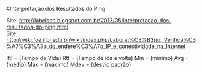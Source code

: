 #Interpretação dos Resultados do Ping

Site: http://labcisco.blogspot.com.br/2013/05/interpretacao-dos-resultados-do-ping.html<br>
Site: http://wiki.foz.ifpr.edu.br/wiki/index.php/Laborat%C3%B3rio:_Verifica%C3%A7%C3%A3o_do_endere%C3%A7o_IP_e_conectividade_na_Internet<br>


Ttl = (Tempo de Vida)
Rtt = (Tempo de ida e volta)
Min = (mínimo)
Avg = (médio)
Max = (máximo)
Mdev = (desvio padrão)
